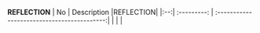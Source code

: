 **REFLECTION**
| No | Description |REFLECTION|
|:--:| :---------: | :------------------------------------------:|
|
|
|
